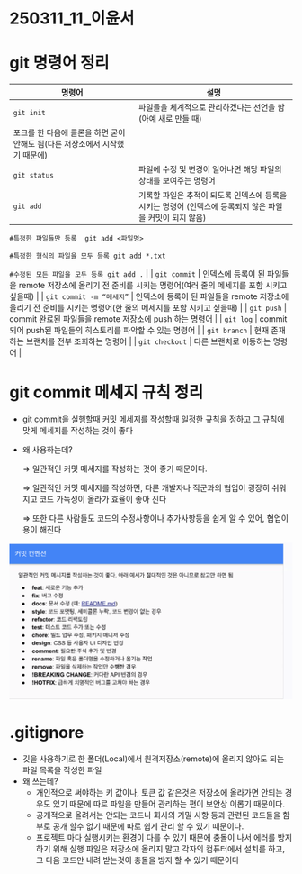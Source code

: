 # 250311_11_이윤서

# git 명령어 정리

| 명령어 | 설명 |
| --- | --- |
| `git init`  | 파일들을 체계적으로 관리하겠다는 선언을 함(아예 새로 만들 때)
포크를 한 다음에 클론을 하면 굳이 안해도 됨(다른 저장소에서 시작했기 때문에) |
| `git status` | 파일에 수정 및 변경이 일어나면 해당 파일의 상태를 보여주는 명령어 |
| `git add`  | 기록할 파일은 추적이 되도록 인덱스에 등록을 시키는 명령어 (인덱스에 등록되지 않은 파일을 커밋이 되지 않음)

`#특정한 파일들만 등록 
git add <파일명>`

`#특정한 형식의 파일을 모두 등록
git add *.txt`

`#수정된 모든 파일을 모두 등록
git add .` |
| `git commit` | 인덱스에 등록이 된 파일들을 remote 저장소에 올리기 전 준비를 시키는 명령어(여러 줄의 메세지를 포함 시키고 싶을때) |
| `git commit -m “메세지”` | 인덱스에 등록이 된 파일들을 remote 저장소에 올리기 전 준비를 시키는 명령어(한 줄의 메세지를 포함 시키고 싶을때) |
| `git push` | commit 완료된 파일들을 remote 저장소에 push 하는 명령어 |
| `git log` | commit 되어 push된 파일들의 히스토리를 파악할 수 있는 명령어 |
| `git branch` | 현재 존재하는 브랜치를 전부 조회하는 명령어 |
| `git checkout` | 다른 브랜치로 이동하는 명령어 |

# git commit 메세지 규칙 정리

- git commit을 실행할때 커밋 메세지를 작성할때 일정한 규칙을 정하고 그 규칙에 맞게 메세지를 작성하는 것이 좋다
- 왜 사용하는데?

  ⇒ 일관적인 커밋 메세지를 작성하는 것이 좋기 때문이다.

  ⇒ 일관적인 커밋 메세지를 작성하면, 다른 개발자나 직군과의 협업이 굉장히 쉬워지고 코드 가독성이 올라가 효율이 좋아 진다

  ⇒ 또한 다른 사람들도 코드의 수정사항이나 추가사항등을 쉽게 알 수 있어, 협업이 용이 해진다


![image.png](image.png)

# .gitignore

- 깃을 사용하기로 한 폴더(Local)에서 원격저장소(remote)에 올리지 않아도 되는 파일 목록을 작성한 파일
- 왜 쓰는데?
    - 개인적으로 써야하는 키 값이나, 토큰 값 같은것은 저장소에 올라가면 안되는 경우도 있기 때문에 따로 파일을 만들어 관리하는 편이 보안상 이롭기 때문이다.
    - 공개적으로 올려서는 안되는 코드나 회사의 기밀 사항 등과 관련된 코드들을 함부로 공개 할수 없기 때문에 따로 쉽게 관리 할 수 있기 때문이다.
    - 프로젝트 마다 실행시키는 환경이 다를 수 있기 때문에 충돌이 나서 에러를 방지 하기 위해 실행 파일은 저장소에 올리지 말고 각자의 컴퓨터에서 설치를 하고, 그 다음 코드만 내려 받는것이 충돌을 방지 할 수 있기 때문이다